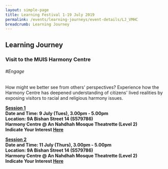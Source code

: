 ```yaml
---
layout: simple-page
title: Learning Festival 1-19 July 2019
permalink: /events/learning-journeys/event-details/LJ_VMHC
breadcrumb: Learning Journey
---
```


## Learning Journey 
### Visit to the MUIS Harmony Centre

###### _#Engage_

How might we better see from others' perspectives? Experience how the Harmony Centre has deepened understanding of citizens' lived realities by exposing visitors to racial and religious harmony issues. 

<b><u>Session 1</u><br>
**Date and Time: 9 July (Tues), 3.00pm - 5.00pm** <br>
**Location: 9A Bishan Street 14 (S579786) <br>Harmony Centre @ An Nahdhah Mosque Theatrette (Level 2)** <br>
**Indicate Your Interest [Here](https://www.eventbrite.sg/e/psw-2019-fireside-chat-series-chat-with-ce-kok-ping-soon-tickets-61285176613)** 

<b><u>Session 2</u><br>
**Date and Time: 11 July (Thurs), 3.00pm - 5.00pm** <br>
**Location: 9A Bishan Street 14 (S579786) <br>Harmony Centre @ An Nahdhah Mosque Theatrette (Level 2)** <br>
**Indicate Your Interest [Here](https://www.eventbrite.sg/e/psw-2019-fireside-chat-series-chat-with-ce-kok-ping-soon-tickets-61285176613)** 
